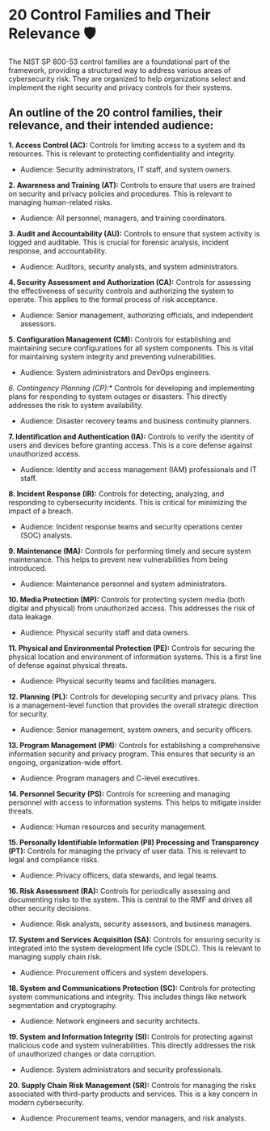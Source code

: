 # 20 Control Families and Their Relevance 🛡️  

The NIST SP 800-53 control families are a foundational part of the framework, providing a structured way to address 
various areas of cybersecurity risk. 
They are organized to help organizations select and implement the right security and privacy controls for their systems.


## **An outline of the 20 control families, their relevance, and their intended audience:**

**1. Access Control (AC):** Controls for limiting access to a system and its resources. This is relevant to protecting confidentiality and integrity.
- Audience: Security administrators, IT staff, and system owners.  

**2. Awareness and Training (AT):** Controls to ensure that users are trained on security and privacy policies and procedures. This is relevant to managing human-related risks.
- Audience: All personnel, managers, and training coordinators.  

**3. Audit and Accountability (AU):** Controls to ensure that system activity is logged and auditable. This is crucial for forensic analysis, incident response, and accountability.
- Audience: Auditors, security analysts, and system administrators.

**4. Security Assessment and Authorization (CA):** Controls for assessing the effectiveness of security controls and authorizing the system to operate. This applies to the formal process of risk acceptance.
- Audience: Senior management, authorizing officials, and independent assessors.

**5. Configuration Management (CM):** Controls for establishing and maintaining secure configurations for all system components. This is vital for maintaining system integrity and preventing vulnerabilities.
- Audience: System administrators and DevOps engineers.

*6. Contingency Planning (CP):** Controls for developing and implementing plans for responding to system outages or disasters. This directly addresses the risk to system availability.
- Audience: Disaster recovery teams and business continuity planners.

**7. Identification and Authentication (IA):** Controls to verify the identity of users and devices before granting access. This is a core defense against unauthorized access.
- Audience: Identity and access management (IAM) professionals and IT staff.

**8. Incident Response (IR):** Controls for detecting, analyzing, and responding to cybersecurity incidents. This is critical for minimizing the impact of a breach.
- Audience: Incident response teams and security operations center (SOC) analysts.

**9. Maintenance (MA):** Controls for performing timely and secure system maintenance. This helps to prevent new vulnerabilities from being introduced.
- Audience: Maintenance personnel and system administrators.

**10. Media Protection (MP):** Controls for protecting system media (both digital and physical) from unauthorized access. This addresses the risk of data leakage.
- Audience: Physical security staff and data owners.

**11. Physical and Environmental Protection (PE):** Controls for securing the physical location and environment of information systems. This is a first line of defense against physical threats.
- Audience: Physical security teams and facilities managers.

**12. Planning (PL):** Controls for developing security and privacy plans. This is a management-level function that provides the overall strategic direction for security.
- Audience: Senior management, system owners, and security officers.

**13. Program Management (PM):** Controls for establishing a comprehensive information security and privacy program. This ensures that security is an ongoing, organization-wide effort.
- Audience: Program managers and C-level executives.

**14. Personnel Security (PS):** Controls for screening and managing personnel with access to information systems. This helps to mitigate insider threats.
- Audience: Human resources and security management.

**15. Personally Identifiable Information (PII) Processing and Transparency (PT):** Controls for managing the privacy of user data. This is relevant to legal and compliance risks.
- Audience: Privacy officers, data stewards, and legal teams.

**16. Risk Assessment (RA):** Controls for periodically assessing and documenting risks to the system. This is central to the RMF and drives all other security decisions.
- Audience: Risk analysts, security assessors, and business managers.

**17. System and Services Acquisition (SA):** Controls for ensuring security is integrated into the system development life cycle (SDLC). This is relevant to managing supply chain risk.
- Audience: Procurement officers and system developers.

**18. System and Communications Protection (SC):** Controls for protecting system communications and integrity. This includes things like network segmentation and cryptography.
- Audience: Network engineers and security architects.

**19. System and Information Integrity (SI):** Controls for protecting against malicious code and system vulnerabilities. This directly addresses the risk of unauthorized changes or data corruption.
- Audience: System administrators and security professionals.

**20. Supply Chain Risk Management (SR):** Controls for managing the risks associated with third-party products and services. This is a key concern in modern cybersecurity.
- Audience: Procurement teams, vendor managers, and risk analysts.
